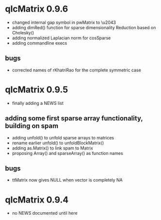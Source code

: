 # qlcMatrix 0.9.6

* changed internal gap symbol in pwMatrix to \u2043
* adding dimRed() function for sparse dimensionality Reduction based on Cholesky()
* adding normalized Laplacian norm for cosSparse
* adding commandline execs

## bugs
* corrected names of rKhatriRao for the complete symmetric case

# qlcMatrix 0.9.5
* finally adding a NEWS list

## adding some first sparse array functionality, building on spam
* adding unfold() to unfold sparse arrays to matrices
* rename earlier unfold() to unfoldBlockMatrix()
* adding as.Matrix() to link spam to Matrix
* proposing Array() and sparseArray() as function names

## bugs
* ttMatrix now gives NULL when vector is completely NA

# qlcMatrix 0.9.4

* no NEWS documented until here